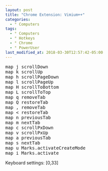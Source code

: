 ```yaml
---
layout: post
title: "Chrome Extension: Vimium++"
categories:
  - ° Computers
tags:
  - ° Computers
  - ° Hotkeys
  - ° Chrome
  - ° PowerUser
last_modified_at: 2018-03-30T12:57:42-05:00
---
```


<pre>
map j scrollDown
map k scrollUp
map h scrollPageDown
map l scrollPageUp
map H scrollToBottom
map L scrollToTop
map q removeTab
map Q restoreTab
map , removeTab
map < restoreTab
map n previousTab
map m nextTab
map c scrollPxDown
map v scrollPxUp
map a previousTab
map s nextTab
map u Marks.activateCreateMode
map i Marks.activate
</pre>

Keyboard settings: [0,33]
